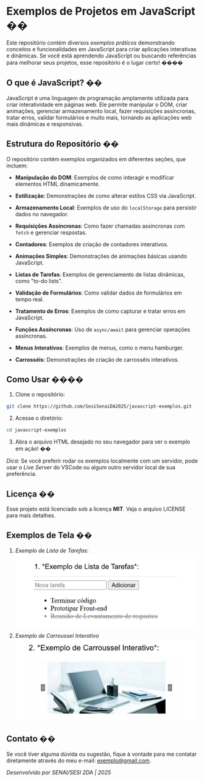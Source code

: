 # Exemplos de Projetos em JavaScript ��

Este repositório contém diversos *exemplos práticos* demonstrando conceitos
e funcionalidades em JavaScript para criar aplicações interativas e dinâmicas.
Se você está aprendendo JavaScript ou buscando referências para melhorar
seus projetos, esse repositório é o lugar certo! ����

## O que é JavaScript? ��

JavaScript é uma linguagem de programação amplamente utilizada para criar
interatividade em páginas web. Ele permite manipular o DOM, criar animações,
gerenciar armazenamento local, fazer requisições assíncronas, tratar erros,
validar formulários e muito mais, tornando as aplicações web mais dinâmicas e
responsivas.

## Estrutura do Repositório ��

O repositório contém exemplos organizados em diferentes seções, que
incluem:

- **Manipulação do DOM**: Exemplos de como interagir e modificar elementos
HTML dinamicamente.
- **Estilização**: Demonstrações de como alterar estilos CSS via JavaScript.
- **Armazenamento Local**: Exemplos de uso do `localStorage` para persistir
dados no navegador.
- **Requisições Assíncronas**: Como fazer chamadas assíncronas com `fetch`
e gerenciar respostas.
- **Contadores**: Exemplos de criação de contadores interativos.
- **Animações Simples**: Demonstrações de animações básicas usando
JavaScript.
- **Listas de Tarefas**: Exemplos de gerenciamento de listas dinâmicas, como
&quot;to-do lists&quot;.
- **Validação de Formulários**: Como validar dados de formulários em tempo
real.

- **Tratamento de Erros**: Exemplos de como capturar e tratar erros em
JavaScript.
- **Funções Assíncronas**: Uso de `async/await` para gerenciar operações
assíncronas.
- **Menus Interativos**: Exemplos de menus, como o menu hamburger.
- **Carrosséis**: Demonstrações de criação de carrosséis interativos.

## Como Usar ��‍��

1. Clone o repositório:
```bash
git clone https://github.com/SesiSenaiDA2025/javascript-exemplos.git
```

2. Acesse o diretório:
```bash
cd javascript-exemplos
```

3. Abra o arquivo HTML desejado no seu navegador para ver o exemplo em
ação! ��

*Dica*: Se você preferir rodar os exemplos localmente com um servidor, pode
usar o *Live Server* do VSCode ou algum outro servidor local de sua
preferência.

## Licença ��

Esse projeto está licenciado sob a licença **MIT**. Veja o arquivo LICENSE
para mais detalhes.

## Exemplos de Tela ��

1. *Exemplo de Lista de Tarefas*:
![alt text](image.png)

2. *Exemplo de Carroussel Interativo*
![alt text](image-1.png)


## Contato ��

Se você tiver alguma dúvida ou sugestão, fique à vontade para me contatar
diretamente através do meu e-mail: exemplo@gmail.com.

*Desenvolvido por SENAI/SESI 2DA | 2025*